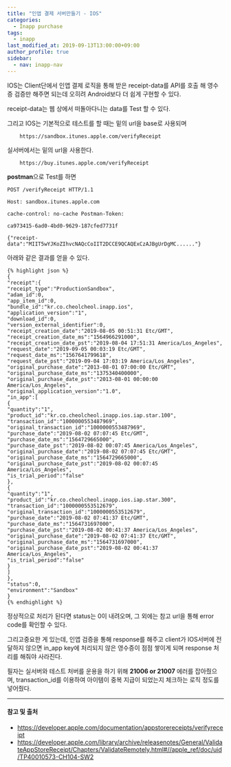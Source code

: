 ```yaml
---
title: "인앱 결제 서버만들기 - IOS"
categories: 
  - Inapp purchase
tags:
  - inapp
last_modified_at: 2019-09-13T13:00:00+09:00
author_profile: true
sidebar:
  - nav: inapp-nav
---
```

 

IOS는 Client단에서 인앱 결제 로직을 통해 받은 receipt-data를 API를 호출 해 영수증 검증만 해주면 되는데 오히려 Android보다 더 쉽게 구현할 수 있다.

 
receipt-data는 웹 상에서 떠돌아다니는 data를 Test 할 수 있다.

그리고 IOS는 기본적으로 테스트를 할 때는 밑의 url을 base로 사용되며

        https://sandbox.itunes.apple.com/verifyReceipt 

실서버에서는 밑의 url을 사용한다.

        https://buy.itunes.apple.com/verifyReceipt


**postman**으로 Test를 하면 

    POST /verifyReceipt HTTP/1.1 
    
    Host: sandbox.itunes.apple.com 
    
    cache-control: no-cache Postman-Token: 
    
    ca973415-6ad0-4bd0-9629-187cfed7731f
    
    {"receipt-data":"MIIT5wYJKoZIhvcNAQcCoIIT2DCCE9QCAQExCzAJBgUrDgMC......"}

아래와 같은 결과를 얻을 수 있다.

    {% highlight json %}
    {
    "receipt":{
    "receipt_type":"ProductionSandbox",
    "adam_id":0,
    "app_item_id":0,
    "bundle_id":"kr.co.cheolcheol.inapp.ios",
    "application_version":"1",
    "download_id":0,
    "version_external_identifier":0,
    "receipt_creation_date":"2019-08-05 00:51:31 Etc/GMT",
    "receipt_creation_date_ms":"1564966291000",
    "receipt_creation_date_pst":"2019-08-04 17:51:31 America/Los_Angeles",
    "request_date":"2019-09-05 00:03:19 Etc/GMT",
    "request_date_ms":"1567641799618",
    "request_date_pst":"2019-09-04 17:03:19 America/Los_Angeles",
    "original_purchase_date":"2013-08-01 07:00:00 Etc/GMT",
    "original_purchase_date_ms":"1375340400000",
    "original_purchase_date_pst":"2013-08-01 00:00:00 America/Los_Angeles",
    "original_application_version":"1.0",
    "in_app":[
    {
    "quantity":"1",
    "product_id":"kr.co.cheolcheol.inapp.ios.iap.star.100",
    "transaction_id":"1000000553487969",
    "original_transaction_id":"1000000553487969",
    "purchase_date":"2019-08-02 07:07:45 Etc/GMT",
    "purchase_date_ms":"1564729665000",
    "purchase_date_pst":"2019-08-02 00:07:45 America/Los_Angeles",
    "original_purchase_date":"2019-08-02 07:07:45 Etc/GMT",
    "original_purchase_date_ms":"1564729665000",
    "original_purchase_date_pst":"2019-08-02 00:07:45 America/Los_Angeles",
    "is_trial_period":"false"
    },
    {
    "quantity":"1",
    "product_id":"kr.co.cheolcheol.inapp.ios.iap.star.300",
    "transaction_id":"1000000553512679",
    "original_transaction_id":"1000000553512679",
    "purchase_date":"2019-08-02 07:41:37 Etc/GMT",
    "purchase_date_ms":"1564731697000",
    "purchase_date_pst":"2019-08-02 00:41:37 America/Los_Angeles",
    "original_purchase_date":"2019-08-02 07:41:37 Etc/GMT",
    "original_purchase_date_ms":"1564731697000",
    "original_purchase_date_pst":"2019-08-02 00:41:37 America/Los_Angeles",
    "is_trial_period":"false"
    }
    ]
    },
    "status":0,
    "environment":"Sandbox"
    }
    {% endhighlight %}

정상적으로 처리가 된다면 status는 0이 내려오며, 그 외에는 참고 url을 통해 error code를 확인할 수 있다.

그리고중요한 게 있는데, 인앱 검증을 통해 response를 해주고 client가 IOS서버에 전달하지 않으면 in_app key에  처리되지 않은 영수증이 점점 쌓이게 되며 response 처리를 해줘야 사라진다.

필자는 실서버와 테스트 처버를 운용을 하기 위해 **21006 or 21007** 에러를 잡아줬으며, transaction_id를 이용하여 아이템이 중복 지급이 되었는지 체크하는 로직 정도를 넣어줬다.

---
#### 참고 및 출처

- <https://developer.apple.com/documentation/appstorereceipts/verifyreceipt>
- <https://developer.apple.com/library/archive/releasenotes/General/ValidateAppStoreReceipt/Chapters/ValidateRemotely.html#//apple_ref/doc/uid/TP40010573-CH104-SW2﻿>